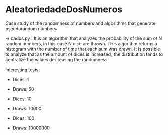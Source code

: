 # AleatoriedadeDosNumeros

Case study of the randomness of numbers and algorithms that generate pseudorandom numbers


=> dados.py | It is an algorithm that analyzes the probability of the sum of N random numbers, in this case N dice are thrown.
This algorithm returns a histogram with the number of time that each sum was drawn.
It is possible to analyze that as the amount of dices is increased, the distribution tends to centralize the values decreasing the randomness.

interesting tests:

- Dices: 1
- Draws: 50

- Dices: 10
- Draws: 10000

- Dices: 100
- Draws: 10000000
